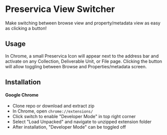 # Preservica View Switcher
Make switching between browse view and property/metadata view as easy as clicking a button!

## Usage
In Chrome, a small Preservica Icon will appear next to the address bar and activate on any Collection, Deliverable Unit, or File page.  Clicking the button will allow toggling between Browse and Properties/metadata screen.

## Installation

#### Google Chrome
- Clone repo or download and extract zip  
- In Chrome, open ```chrome://extensions/```
- Click switch to enable "Developer Mode" in top right corner  
- Select "Load Unpacked" and navigate to unzipped extension folder  
- After installation, "Developer Mode" can be toggled off  









